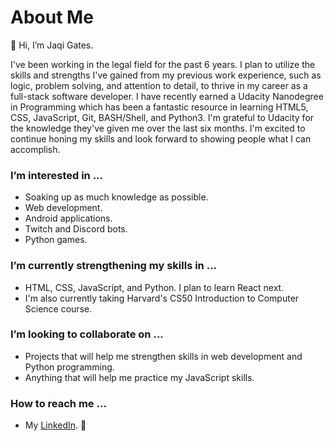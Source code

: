 # About Me
👋 Hi, I’m Jaqi Gates.

I've been working in the legal field for the past 6 years. I plan to utilize the skills and strengths I've gained from my previous work experience, such as logic, problem solving, and attention to detail, to thrive in my career as a full-stack software developer. I have recently earned a Udacity Nanodegree in Programming which has been a fantastic resource in learning HTML5, CSS, JavaScript, Git, BASH/Shell, and Python3. I'm grateful to Udacity for the knowledge they've given me over the last six months. I'm excited to continue honing my skills and look forward to showing people what I can accomplish. 

### I’m interested in ...
- Soaking up as much knowledge as possible.
- Web development.
- Android applications.
- Twitch and Discord bots.
- Python games.

### I’m currently strengthening my skills in ...
- HTML, CSS, JavaScript, and Python. I plan to learn React next.
- I'm also currently taking Harvard's CS50 Introduction to Computer Science course.

### I’m looking to collaborate on ...
- Projects that will help me strengthen skills in web development and Python programming.
- Anything that will help me practice my JavaScript skills.

### How to reach me ...
- My [LinkedIn](https://www.linkedin.com/in/jaqi-gates/). 📨

<!---
JaqiGates/JaqiGates is a ✨ special ✨ repository because its `README.md` (this file) appears on your GitHub profile.
You can click the Preview link to take a look at your changes.
--->
